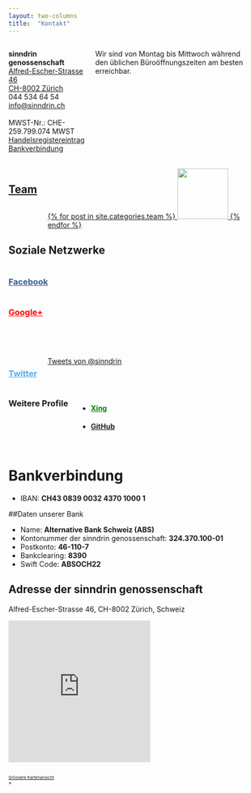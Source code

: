 ```yaml
---
layout: two-columns
title:  "Kontakt"
---
```

<!-- BEGIN script loading -->
<!-- BEGIN facebook -->
<div id="fb-root"></div>
<script>(function(d, s, id) {
  var js, fjs = d.getElementsByTagName(s)[0];
  if (d.getElementById(id)) return;
  js = d.createElement(s); js.id = id;
  js.src = "//connect.facebook.net/de_DE/sdk.js#xfbml=1&version=v2.0";
  fjs.parentNode.insertBefore(js, fjs);
}(document, 'script', 'facebook-jssdk'));</script>
<!-- END facebook -->
<!-- END script loading -->

<!-- BEGIN Kontakt -->
<div class="row">
  <div class=" large-6 columns">
  <p>
  <b>sinndrin genossenschaft</b><br>
  <a href="#" data-reveal-id="addressModal">Alfred-Escher-Strasse 46<br>
  CH-8002 Zürich<br></a>
  <i class="fi-telephone"></i> 044 534 64 54<br>
  <a href="mailto:info@sinndrin.ch"><i class="fi-mail"></i> info@sinndrin.ch</a><br><br>
  MWST-Nr.: CHE-259.799.074 MWST<br>
  <a href="http://zh.powernet.ch/webservices/inet/HRG/HRG.asmx/getHRGHTML?chnr=0205000489&amp;amt=020&amp;toBeModified=0&amp;validOnly=0&amp;lang=1&amp;sort=0"><i class="fi-info"></i> Handelsregistereintrag</a><br>
  <a href="#bankverbindung"><i class="fi-bitcoin-circle"></i> Bankverbindung</a><br><br>

  Wir sind von Montag bis Mittwoch während den üblichen Büroöffnungszeiten am besten erreichbar.
  </p>
  </div>
<!-- BEGIN Team -->
  <div class="large-6 columns">
  <h2 class="show-for-medium-down"><a href="/ueber-uns/team/">Team</a></h2>
  <a href="/ueber-uns/team/">
  {% for post in site.categories.team %}
  <img width=100 src="{{ post.image }}">
  {% endfor %}
  </a>
  </div>
<!-- END Team -->
  </div>
<!-- END Kontakt -->


<!-- BEGIN Social Profiles -->
<div class="row">
  <div class="columns">
    <h2>Soziale Netzwerke</h2>
  </div>
</div>

<div class="row">
  <!-- BEGIN Facebook -->
  <div class="large-6 columns">
    <h3><a style="color:#3b5998;" href="https://www.facebook.com/sinndrin" target="_blank" rel="sinndrin genossenschaft"><i class="fi-social-facebook"></i> Facebook</a></h3>
    <div class="fb-like-box" data-href="https://www.facebook.com/sinndrin" data-colorscheme="light" data-show-faces="true" data-header="true" data-stream="false" data-show-border="false"></div>
  </div>
  <!-- END Facebook -->

  <!-- BEGIN Google+ -->
  <div class="large-6 columns">
    <h3><a style="color: red;" href="https://plus.google.com/+sinndringenossenschaftZürich" target="_blank" rel="sinndrin genossenschaft"><i class="fi-social-google-plus"></i> Google+</a></h3>
    <!-- BEGIN Google+ Code -->
    <script type="text/javascript" src="https://apis.google.com/js/plusone.js"></script>
    <g:page href="https://plus.google.com/+sinndringenossenschaftZürich"></g:page>
    <!-- END Google+ Code -->
  </div>
  <!-- END Google+ -->
</div>

<!-- TODO: ugly spacing -->
<br><br>

<div class="row">
<!-- BEGIN Twitter -->
<div class="large-6 columns">
<h3><a style="color:#55acee;" href="https://twitter.com/sinndrin" target="_blank" rel="sinndrin genossenschaft"><i class="fi-social-twitter"></i> Twitter</a></h3>
<!-- BEGIN Twitter Code -->
<a class="twitter-timeline"  href="https://twitter.com/sinndrin"  data-widget-id="502772720589746176">Tweets von @sinndrin</a>
    <script>!function(d,s,id){var js,fjs=d.getElementsByTagName(s)[0],p=/^http:/.test(d.location)?'http':'https';if(!d.getElementById(id)){js=d.createElement(s);js.id=id;js.src=p+"://platform.twitter.com/widgets.js";fjs.parentNode.insertBefore(js,fjs);}}(document,"script","twitter-wjs");</script>


<!-- >END Twitter Code -->
</div>
<!-- END Twitter -->

<!-- BEGIN Weitere -->
<div class="large-6 columns">
<h3>Weitere Profile</h3>

<ul>
  <!-- BEGIN XING -->
  <li><h4><a style="color: green;" href="https://www.xing.com/companies/sinndringenossenschaft" target="_blank" rel="sinndrin genossenschaft">Xing</a></h4></li>
  <!-- >END XING -->
  <!-- BEGIN Github -->
  <li><h4><a style="color:#222;" href="https://github.com/sinndrin" target="_blank" rel="sinndrin genossenschaft"><i class="fi-social-github"></i> GitHub</a></h4></li>
   <!-- >END Github -->
  </ul>
</div>
<!-- END Weitere -->
</div>

<a name="bankverbindung"></a>
# Bankverbindung

* IBAN: **CH43 0839 0032 4370 1000 1** <br>

##Daten unserer Bank

* Name: **Alternative Bank Schweiz (ABS)**
* Kontonummer der sinndrin genossenschaft: **324.370.100-01**
* Postkonto: **46-110-7**
* Bankclearing: **8390**
* Swift Code: **ABSOCH22**


<!-- Reveal Modals begin -->
<div id="addressModal" class="reveal-modal" data-reveal>
  <h2>Adresse der sinndrin genossenschaft</h2>

  <p>Alfred-Escher-Strasse 46, CH-8002 Zürich, Schweiz</p>
  <!-- data-interchange begin -->
  <div
      data-interchange="[/ueber-uns/kontakt/default.html, (small)], [/ueber-uns/kontakt/medium.html, (medium)], [/ueber-uns/kontakt/large.html, (large)]">
    <div data-alert class="alert-box secondary radius">
      <!-- default content begin -->
      <!-- TODO: map auf ueber-uns auf google places ändern -->
      <iframe width="280" height="280" frameborder="0" scrolling="no" marginheight="0" marginwidth="0"
              src="https://maps.google.ch/maps?f=q&amp;source=s_q&amp;hl=de&amp;geocode=&amp;q=sinndrin+genossenschaft&amp;aq=&amp;sll=47.377455,8.536715&amp;sspn=0.174132,0.346756&amp;ie=UTF8&amp;hq=sinndrin+genossenschaft&amp;hnear=&amp;t=m&amp;z=12&amp;iwloc=A&amp;cid=16683552561753725560&amp;ll=47.362039,8.533676&amp;output=embed"></iframe><br /><small><a href="https://maps.google.ch/maps?f=q&amp;source=embed&amp;hl=de&amp;geocode=&amp;q=sinndrin+genossenschaft&amp;aq=&amp;sll=47.377455,8.536715&amp;sspn=0.174132,0.346756&amp;ie=UTF8&amp;hq=sinndrin+genossenschaft&amp;hnear=&amp;t=m&amp;z=12&amp;iwloc=A&amp;cid=16683552561753725560&amp;ll=47.362039,8.533676"></iframe>
      <br/>
      <small><a href="https://maps.google.ch/maps?f=q&amp;source=s_q&amp;hl=de&amp;geocode=&amp;q=sinndrin+genossenschaft&amp;aq=&amp;sll=47.377455,8.536715&amp;sspn=0.174132,0.346756&amp;ie=UTF8&amp;hq=sinndrin+genossenschaft&amp;hnear=&amp;t=m&amp;z=12&amp;iwloc=A&amp;cid=16683552561753725560&amp;ll=47.362039,8.533676&amp;output=embed"></iframe><br /><small><a href="https://maps.google.ch/maps?f=q&amp;source=embed&amp;hl=de&amp;geocode=&amp;q=sinndrin+genossenschaft&amp;aq=&amp;sll=47.377455,8.536715&amp;sspn=0.174132,0.346756&amp;ie=UTF8&amp;hq=sinndrin+genossenschaft&amp;hnear=&amp;t=m&amp;z=12&amp;iwloc=A&amp;cid=16683552561753725560&amp;ll=47.362039,8.533676">Grössere Kartenansicht</a></small>
      <!-- default content end -->
    </div>
  </div>
  <!-- data-interchange end -->
  <a class="close-reveal-modal">&#215;</a>
</div>
<!-- Reveal Modals end -->
